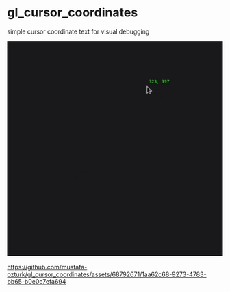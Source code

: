 # gl_cursor_coordinates

simple cursor coordinate text for visual debugging

![img.png](assets%2Fimg.png)

https://github.com/mustafa-ozturk/gl_cursor_coordinates/assets/68792671/1aa62c68-9273-4783-bb65-b0e0c7efa694
